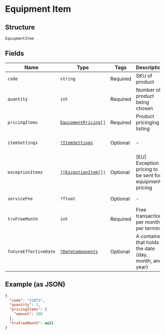 
# Equipment Item

## Structure

`EquipmentItem`

## Fields

| Name | Type | Tags | Description | Getter | Setter |
|  --- | --- | --- | --- | --- | --- |
| `code` | `string` | Required | SKU of product | getCode(): string | setCode(string code): void |
| `quantity` | `int` | Required | Number of product being chosen | getQuantity(): int | setQuantity(int quantity): void |
| `pricingItems` | [`EquipmentPricing[]`](../../doc/models/equipment-pricing.md) | Required | Product pricinging listing | getPricingItems(): array | setPricingItems(array pricingItems): void |
| `itemSettings` | [`?ItemSettings`](../../doc/models/item-settings.md) | Optional | - | getItemSettings(): ?ItemSettings | setItemSettings(?ItemSettings itemSettings): void |
| `exceptionItems` | [`?(ExceptionItem[])`](../../doc/models/exception-item.md) | Optional | [EU] Exception pricing to be sent for equipment pricing | getExceptionItems(): ?array | setExceptionItems(?array exceptionItems): void |
| `serviceFee` | `?float` | Optional | - | getServiceFee(): ?float | setServiceFee(?float serviceFee): void |
| `trxFreeMonth` | `int` | Required | Free transaction per month per terminal | getTrxFreeMonth(): int | setTrxFreeMonth(int trxFreeMonth): void |
| `futureEffectiveDate` | [`?DateComponents`](../../doc/models/date-components.md) | Optional | A container that holds the date (day, month, and year) | getFutureEffectiveDate(): ?DateComponents | setFutureEffectiveDate(?DateComponents futureEffectiveDate): void |

## Example (as JSON)

```json
{
  "code": "310T3",
  "quantity": 2,
  "pricingItems": {
    "amount": 200
  },
  "trxFreeMonth": null
}
```

